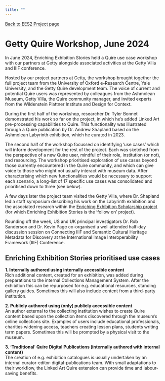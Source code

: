 ```yaml
---
title: ""
---
```

[Back to EES2 Project page](https://linked.art/community/projects/ees2/)

# Getty Quire Workshop, June 2024

In June 2024, Enriching Exhibition Stories held a Quire use case workshop with our partners at Getty alongside associated activities at the Getty Villa and IIIF conference.

Hosted by our project partners at Getty, the workshop brought together the full project team from the University of Oxford e-Research Centre, Yale University, and the Getty Quire development team. The voice of current and potential Quire users was represented by colleagues from the Ashmolean Museum, Getty Villa, the Quire community manager, and invited experts from the Wildenstein Plattner Institute and Design for Context.

During the first half of the workshop, researcher Dr. Tyler Bonnet demonstrated his work so far on the project, in which he’s added Linked Art pre-processing capabilities to Quire. This functionality was illustrated through a Quire publication by Dr. Andrew Shapland based on the Ashmolean Labyrinth exhibition, which he curated in 2023.

The second half of the workshop focussed on identifying ‘use cases’ which will inform development for the rest of the project. Each was sketched from the perspective of a new Quire user, mindful of their role, institution (or not), and resourcing. The workshop prioritised exploration of use cases beyond those currently encountered in the Quire community, and which can give voice to those who might not usually interact with museum data. After characterising which new functionalities would be necessary to support each scenario, a long-list of 17 specific use cases was consolidated and prioritised down to three (see below).

A few days later the project team visited the Getty Villa, where Dr. Shapland led a staff symposium describing his work on the Labyrinth exhibition and the associated research within the [Enriching Exhibition Scholarship project](https://www.sps.ed.ac.uk/research/research-project/enriching-exhibition-scholarship) (for which Enriching Exhibition Stories is the ‘follow on’ project).

Rounding off the week, US and UK principal investigators Dr. Rob Sanderson and Dr. Kevin Page co-organised a well attended half-day discussion session on Connecting IIIF and Semantic Cultural Heritage Metadata for Discovery at the International Image Interoperability Framework (IIIF) Conference.

## Enriching Exhibition Stories prioritised use cases

**1. Internally authored using internally accessible content**  
Rich additional content, created for an exhibition, was added during preparations to the internal Collections Management System. After the exhibition this can be repurposed for e.g. educational resources, standing gallery guides. Sometimes this will also include content from a third-party institution.

**2. Publicly authored using (only) publicly accessible content**  
An author external to the collecting institution wishes to create Quire content based upon the collection items discovered through the museum’s online collections site. Examples of users include educational professionals, charities widening access, teachers creating lesson plans, students writing term papers. Sometimes this will be prompted by a physical visit to the museum.

**3. ‘Traditional’ Quire Digital Publications (internally authored with internal content)**  
The creation of e.g. exhibition catalogues is usually undertaken by an internal  curator-editor-digital-publications team. With small adaptations to their workflow, the Linked Art Quire extension can provide time and labour-saving benefits.
